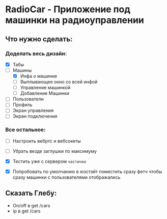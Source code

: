 # RadioCar - Приложение под машинки на радиоуправлении
## Что нужно сделать:
### Доделать весь дизайн:
* [x] Табы
* [ ] Машины
  * [x] Инфа о машинке
  * [ ] Выплывающее окно со всей инфой
  * [ ] Управление машинкой
  * [ ] Добавление Машинки
* [ ] Пользователи
* [ ] Профиль
* [ ] Экран управления
* [ ] Экран подключения
### Все остальное:
* [ ] Настроить вебртс и вебсокеты
* [ ] Убрать везде заглушки по максимуму
* [x] Тестить уже с сервером ```частично```
* [x] Попробовать по умолчанию в юзстэйт поместить сразу фетч чтобы сразу машинки с пользователями отображались


## Сказать Глебу:
- On/off в get /cars
- ip в get /cars
